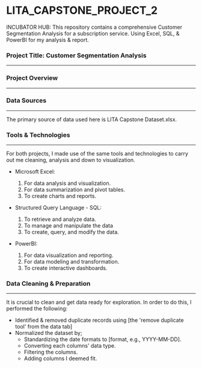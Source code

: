 # LITA_CAPSTONE_PROJECT_2
INCUBATOR HUB: This repository contains a comprehensive Customer Segmentation Analysis for a subscription service. Using Excel, SQL, &amp; PowerBI for my analysis &amp; report.

### Project Title: Customer Segmentation Analysis
---
### Project Overview
---


### Data Sources
---
The primary source of data used here is LITA Capstone Dataset.xlsx. 

### Tools & Technologies
---
For both projects, I made use of the same tools and technologies to carry out me cleaning, analysis and down to visualization.
- Microsoft Excel: 
  1. For data analysis and visualization.
  2. For data summarization and pivot tables.
  3. To create charts and reports.

- Structured Query Language - SQL: 
  1. To retrieve and analyze data.
  2. To manage and manipulate the data
  3. To create, query, and modify the data.

- PowerBI:
  1. For data visualization and reporting.
  2. For data modeling and transformation.
  3. To create interactive dashboards.

### Data Cleaning & Preparation
---
It is crucial to clean and get data ready for exploration. In order to do this, I performed the following:

- Identified & removed duplicate records using [the 'remove duplicate tool' from the data tab]
- Normalized the dataset by;
    - Standardizing the date formats to [format, e.g., YYYY-MM-DD].
    - Converting each columns' data type.
    - Filtering the columns.
    - Adding columns I deemed fit.

